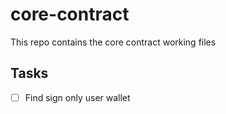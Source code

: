 # core-contract
This repo contains the core contract working files


## Tasks
- [ ] Find sign only user wallet
